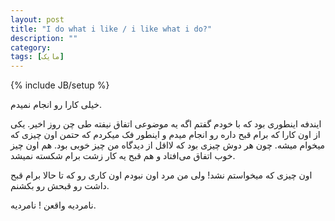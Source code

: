 ```yaml
---
layout: post
title: "I do what i like / i like what i do?"
description: ""
category: 
tags: [مایک]
---
```

{% include JB/setup %}
<p>
خیلی کارا رو انجام نمیدم.
</p>

<p>
ایندفه اینطوری بود که با خودم گفتم اگه یه موضوعی اتفاق نیفته طی چن روز اخیر. یکی از اون کارا که برام قبح داره رو انجام میدم و اینطور فک میکردم که حتمن اون چیزی که میخوام میشه. چون هر دوش چیزی بود که لااقل از دیدگاه من چیز خوبی بود. هم اون چیز خوب اتفاق می‌افتاد و هم قبح یه کار زشت برام شکسته نمیشد.
</p>
<p>
اون چیزی که میخواستم نشد! ولی من مرد اون نبودم اون کاری رو که تا حالا برام قبح داشت رو قبحش رو بکشنم.
</p>
<p>
نامردیه واقعن ! نامردیه.
</p>

